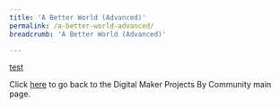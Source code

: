 ```yaml
---
title: 'A Better World (Advanced)'
permalink: /a-better-world-advanced/
breadcrumb: 'A Better World (Advanced)'

---
```



[test](/placeholder-a-better-world-advanced)

Click [here](/in-schools/digital-maker/projects/) to go back to the Digital Maker Projects By Community main page.
